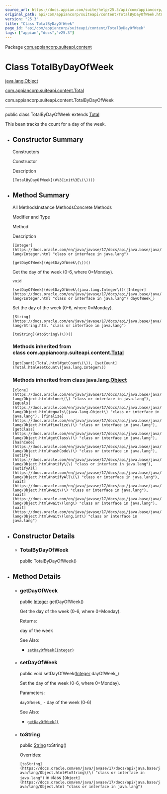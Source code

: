 ```yaml
---
source_url: https://docs.appian.com/suite/help/25.3/api/com/appiancorp/suiteapi/content/TotalByDayOfWeek.html
original_path: api/com/appiancorp/suiteapi/content/TotalByDayOfWeek.html
version: "25.3"
title: "Class TotalByDayOfWeek"
page_id: "api/com/appiancorp/suiteapi/content/TotalByDayOfWeek"
tags: ["appian","docs","v25.3"]
---
```



Package [com.appiancorp.suiteapi.content](package-summary.html)

# Class TotalByDayOfWeek

[java.lang.Object](https://docs.oracle.com/en/java/javase/17/docs/api/java.base/java/lang/Object.html "class or interface in java.lang")

[com.appiancorp.suiteapi.content.Total](Total.html "class in com.appiancorp.suiteapi.content")

com.appiancorp.suiteapi.content.TotalByDayOfWeek

* * *

public class TotalByDayOfWeek extends [Total](Total.html "class in com.appiancorp.suiteapi.content")

This bean tracks the count for a day of the week.

-   ## Constructor Summary

    Constructors

    Constructor

    Description

    `[TotalByDayOfWeek](#%3Cinit%3E\(\))()`

-   ## Method Summary

    All MethodsInstance MethodsConcrete Methods

    Modifier and Type

    Method

    Description

    `[Integer](https://docs.oracle.com/en/java/javase/17/docs/api/java.base/java/lang/Integer.html "class or interface in java.lang")`

    `[getDayOfWeek](#getDayOfWeek\(\))()`

    Get the day of the week (0-6, where 0=Monday).

    `void`

    `[setDayOfWeek](#setDayOfWeek\(java.lang.Integer\))([Integer](https://docs.oracle.com/en/java/javase/17/docs/api/java.base/java/lang/Integer.html "class or interface in java.lang") dayOfWeek_)`

    Set the day of the week (0-6, where 0=Monday).

    `[String](https://docs.oracle.com/en/java/javase/17/docs/api/java.base/java/lang/String.html "class or interface in java.lang")`

    `[toString](#toString\(\))()`

    ### Methods inherited from class com.appiancorp.suiteapi.content.[Total](Total.html "class in com.appiancorp.suiteapi.content")

    `[getCount](Total.html#getCount\(\)), [setCount](Total.html#setCount\(java.lang.Integer\))`

    ### Methods inherited from class java.lang.[Object](https://docs.oracle.com/en/java/javase/17/docs/api/java.base/java/lang/Object.html "class or interface in java.lang")

    `[clone](https://docs.oracle.com/en/java/javase/17/docs/api/java.base/java/lang/Object.html#clone\(\) "class or interface in java.lang"), [equals](https://docs.oracle.com/en/java/javase/17/docs/api/java.base/java/lang/Object.html#equals\(java.lang.Object\) "class or interface in java.lang"), [finalize](https://docs.oracle.com/en/java/javase/17/docs/api/java.base/java/lang/Object.html#finalize\(\) "class or interface in java.lang"), [getClass](https://docs.oracle.com/en/java/javase/17/docs/api/java.base/java/lang/Object.html#getClass\(\) "class or interface in java.lang"), [hashCode](https://docs.oracle.com/en/java/javase/17/docs/api/java.base/java/lang/Object.html#hashCode\(\) "class or interface in java.lang"), [notify](https://docs.oracle.com/en/java/javase/17/docs/api/java.base/java/lang/Object.html#notify\(\) "class or interface in java.lang"), [notifyAll](https://docs.oracle.com/en/java/javase/17/docs/api/java.base/java/lang/Object.html#notifyAll\(\) "class or interface in java.lang"), [wait](https://docs.oracle.com/en/java/javase/17/docs/api/java.base/java/lang/Object.html#wait\(\) "class or interface in java.lang"), [wait](https://docs.oracle.com/en/java/javase/17/docs/api/java.base/java/lang/Object.html#wait\(long\) "class or interface in java.lang"), [wait](https://docs.oracle.com/en/java/javase/17/docs/api/java.base/java/lang/Object.html#wait\(long,int\) "class or interface in java.lang")`

-   ## Constructor Details

    -   ### TotalByDayOfWeek

        public TotalByDayOfWeek()

-   ## Method Details

    -   ### getDayOfWeek

        public [Integer](https://docs.oracle.com/en/java/javase/17/docs/api/java.base/java/lang/Integer.html "class or interface in java.lang") getDayOfWeek()

        Get the day of the week (0-6, where 0=Monday).

        Returns:

        day of the week

        See Also:

        -   [`setDayOfWeek(Integer)`](#setDayOfWeek\(java.lang.Integer\))

    -   ### setDayOfWeek

        public void setDayOfWeek([Integer](https://docs.oracle.com/en/java/javase/17/docs/api/java.base/java/lang/Integer.html "class or interface in java.lang") dayOfWeek\_)

        Set the day of the week (0-6, where 0=Monday).

        Parameters:

        `dayOfWeek_` - day of the week (0-6)

        See Also:

        -   [`getDayOfWeek()`](#getDayOfWeek\(\))

    -   ### toString

        public [String](https://docs.oracle.com/en/java/javase/17/docs/api/java.base/java/lang/String.html "class or interface in java.lang") toString()

        Overrides:

        `[toString](https://docs.oracle.com/en/java/javase/17/docs/api/java.base/java/lang/Object.html#toString\(\) "class or interface in java.lang")` in class `[Object](https://docs.oracle.com/en/java/javase/17/docs/api/java.base/java/lang/Object.html "class or interface in java.lang")`